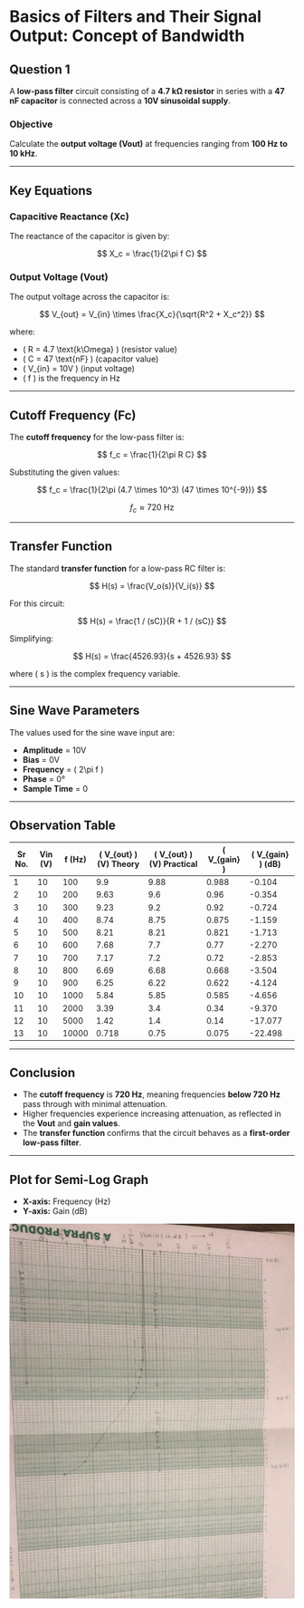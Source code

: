 # Basics of Filters and Their Signal Output: Concept of Bandwidth

## **Question 1**
A **low-pass filter** circuit consisting of a **4.7 kΩ resistor** in series with a **47 nF capacitor** is connected across a **10V sinusoidal supply**.

### **Objective**
Calculate the **output voltage (Vout)** at frequencies ranging from **100 Hz to 10 kHz**.

---

## **Key Equations**

### **Capacitive Reactance (Xc)**
The reactance of the capacitor is given by:

$$ X_c = \frac{1}{2\pi f C} $$

### **Output Voltage (Vout)**
The output voltage across the capacitor is:

$$ V_{out} = V_{in} \times \frac{X_c}{\sqrt{R^2 + X_c^2}} $$

where:
  - \( R = 4.7 \text{k\Omega} \) (resistor value)
  - \( C = 47 \text{nF} \) (capacitor value)
  - \( V_{in} = 10V \) (input voltage)
  - \( f \) is the frequency in Hz

---

## **Cutoff Frequency (Fc)**
The **cutoff frequency** for the low-pass filter is:

$$ f_c = \frac{1}{2\pi R C} $$

Substituting the given values:

$$ f_c = \frac{1}{2\pi (4.7 \times 10^3) (47 \times 10^{-9})} $$

$$ f_c \approx 720 \text{ Hz} $$

---

## **Transfer Function**
The standard **transfer function** for a low-pass RC filter is:

$$ H(s) = \frac{V_o(s)}{V_i(s)} $$

For this circuit:

$$ H(s) = \frac{1 / (sC)}{R + 1 / (sC)} $$

Simplifying:

$$ H(s) = \frac{4526.93}{s + 4526.93} $$

where \( s \) is the complex frequency variable.

---

## **Sine Wave Parameters**
The values used for the sine wave input are:
  - **Amplitude** = 10V  
  - **Bias** = 0V  
  - **Frequency** = \( 2\pi f \)  
  - **Phase** = 0°  
  - **Sample Time** = 0  

---

## **Observation Table**

| Sr No. |    Vin (V)     |    f (Hz)    | \( V_{out} \) (V) Theory | \( V_{out} \) (V) Practical | \( V_{gain} \) | \( V_{gain} \) (dB) |
|--------|----------------|--------------|--------------------------|---------------------------|-----------------|------------------|
| 1      | 10             | 100          | 9.9                      | 9.88                      | 0.988           | -0.104           |
| 2      | 10             | 200          | 9.63                     | 9.6                       | 0.96            | -0.354           |
| 3      | 10             | 300          | 9.23                     | 9.2                       | 0.92            | -0.724           |
| 4      | 10             | 400          | 8.74                     | 8.75                      | 0.875           | -1.159           |
| 5      | 10             | 500          | 8.21                     | 8.21                      | 0.821           | -1.713           |
| 6      | 10             | 600          | 7.68                     | 7.7                       | 0.77            | -2.270           |
| 7      | 10             | 700          | 7.17                     | 7.2                       | 0.72            | -2.853           |
| 8      | 10             | 800          | 6.69                     | 6.68                      | 0.668           | -3.504           |
| 9      | 10             | 900          | 6.25                     | 6.22                      | 0.622           | -4.124           |
| 10     | 10             | 1000         | 5.84                     | 5.85                      | 0.585           | -4.656           |
| 11     | 10             | 2000         | 3.39                     | 3.4                       | 0.34            | -9.370           |
| 12     | 10             | 5000         | 1.42                     | 1.4                       | 0.14            | -17.077          |
| 13     | 10             | 10000        | 0.718                    | 0.75                      | 0.075           | -22.498          |

---

## **Conclusion**
- The **cutoff frequency** is **720 Hz**, meaning frequencies **below 720 Hz** pass through with minimal attenuation.
- Higher frequencies experience increasing attenuation, as reflected in the **Vout** and **gain values**.
- The **transfer function** confirms that the circuit behaves as a **first-order low-pass filter**.

---

## **Plot for Semi-Log Graph**
- **X-axis:** Frequency (Hz)
- **Y-axis:** Gain (dB)

![Semi-Log Plot](images/Exp_03_semi_log.jpg)
